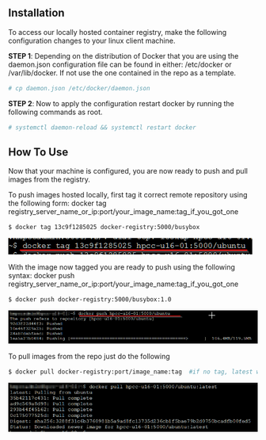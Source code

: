 ## Installation
To access our locally hosted container registry, make the following configuration changes to your linux client machine.

**STEP 1**:  Depending on the distribution of Docker that you are using the daemon.json configuration file can be found 
in either: /etc/docker or /var/lib/docker. If not use the one contained in the repo as a template.

```bash
# cp daemon.json /etc/docker/daemon.json
```

**STEP 2**: Now to apply the configuration restart docker by running the following commands as root.

```bash
# systemctl daemon-reload && systemctl restart docker
```

## How To Use
Now that your machine is configured, you are now ready to push and pull images from the registry.

To push images hosted locally, first tag it correct remote repository using the following form:
	docker tag <container image id> registry_server_name_or_ip:port/your_image_name:tag_if_you_got_one

```bash
$ docker tag 13c9f1285025 docker-registry:5000/busybox
```

![Alt Text](media/docker-tag.png)


With the image now tagged you are ready to push using the following syntax:
	docker push registry_server_name_or_ip:port/your_image_name:tag_if_you_got_one

```bash
$ docker push docker-registry:5000/busybox:1.0
```

![Alt Text](media/docker-push.png)

To pull images from the repo just do the following

```bash
$ docker pull docker-registry:port/image_name:tag  #if no tag, latest will get pulled. 
```

![Alt Text](media/docker-pull.png)
